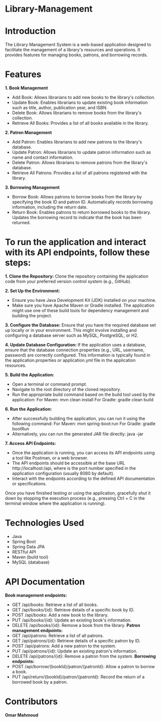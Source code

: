 # Library-Management

# Introduction
The Library Management System is a web-based application designed to facilitate the management of a library's resources and operations. It provides features for managing books, patrons, and borrowing records.

# Features
**1. Book Management**
  - Add Book: Allows librarians to add new books to the library's collection.
  - Update Book: Enables librarians to update existing book information such as title, author, publication year, and ISBN.
  - Delete Book: Allows librarians to remove books from the library's collection.
  - Retrieve All Books: Provides a list of all books available in the library.
    
**2. Patron Management**
  - Add Patron: Enables librarians to add new patrons to the library's database.
  - Update Patron: Allows librarians to update patron information such as name and contact information.
  - Delete Patron: Allows librarians to remove patrons from the library's database.
  - Retrieve All Patrons: Provides a list of all patrons registered with the library.
    
**3. Borrowing Management**
  - Borrow Book: Allows patrons to borrow books from the library by specifying the book ID and patron ID. Automatically records borrowing information, including the return date.
  - Return Book: Enables patrons to return borrowed books to the library. Updates the borrowing record to indicate that the book has been returned.

# To run the application and interact with its API endpoints, follow these steps:
**1. Clone the Repository:** Clone the repository containing the application code from your preferred version control system (e.g., GitHub).

**2. Set Up the Environment:**
  - Ensure you have Java Development Kit (JDK) installed on your machine.
  - Make sure you have Apache Maven or Gradle installed. The application might use one of these build tools for dependency management and building the project.

**3. Configure the Database:** Ensure that you have the required database set up locally or in your environment. This might involve installing and configuring a database server such as MySQL, PostgreSQL, or H2.

**4. Update Database Configuration:** If the application uses a database, ensure that the database connection properties (e.g., URL, username, password) are correctly configured. This information is typically found in the application.properties or application.yml file in the application resources.

**5. Build the Application:** 
  - Open a terminal or command prompt.
  - Navigate to the root directory of the cloned repository.
  - Run the appropriate build command based on the build tool used by the application:
      For Maven: mvn clean install
      For Gradle: gradle clean build
    
**6. Run the Application:**
  - After successfully building the application, you can run it using the following command:
      For Maven: mvn spring-boot:run
      For Gradle: gradle bootRun
  - Alternatively, you can run the generated JAR file directly:
      java -jar <path-to-jar-file>

**7. Access API Endpoints:**
  - Once the application is running, you can access its API endpoints using a tool like Postman, or a web browser.
  - The API endpoints should be accessible at the base URL http://localhost:<port>/api, where <port> is the port number specified in the application configuration (usually 8080 by default).
  - Interact with the endpoints according to the defined API documentation or specifications.

Once you have finished testing or using the application, gracefully shut it down by stopping the execution process (e.g., pressing Ctrl + C in the terminal window where the application is running).

# Technologies Used
- Java
- Spring Boot
- Spring Data JPA
- RESTful API
- Maven (build tool)
- MySQL (database)

# API Documentation
**Book management endpoints:**
  - GET /api/books: Retrieve a list of all books.
  - GET /api/books/{id}: Retrieve details of a specific book by ID.
  - POST /api/books: Add a new book to the library.
  - PUT /api/books/{id}: Update an existing book's information.
  - DELETE /api/books/{id}: Remove a book from the library.
**Patron management endpoints:**
  - GET /api/patrons: Retrieve a list of all patrons.
  - GET /api/patrons/{id}: Retrieve details of a specific patron by ID.
  - POST /api/patrons: Add a new patron to the system.
  - PUT /api/patrons/{id}: Update an existing patron's information.
  - DELETE /api/patrons/{id}: Remove a patron from the system.
**Borrowing endpoints:**
  - POST /api/borrow/{bookId}/patron/{patronId}: Allow a patron to borrow a book.
  - PUT /api/return/{bookId}/patron/{patronId}: Record the return of a borrowed book by a patron.

# Contributors
**Omar Mahmoud**
